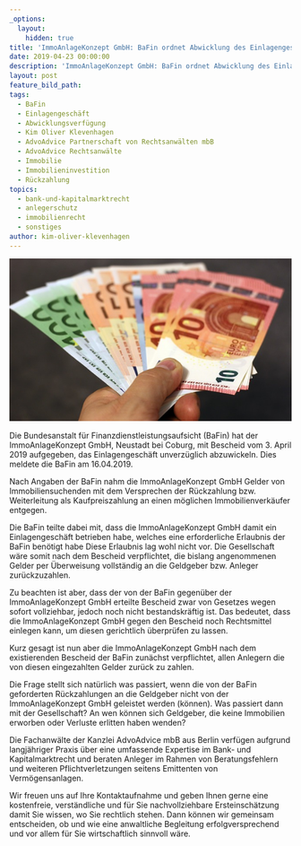 ```yaml
---
_options:
  layout:
    hidden: true
title: 'ImmoAnlageKonzept GmbH: BaFin ordnet Abwicklung des Einlagengeschäft an'
date: 2019-04-23 00:00:00
description: 'ImmoAnlageKonzept GmbH: BaFin ordnet Abwicklung des Einlagengeschäft an'
layout: post
feature_bild_path:
tags:
  - BaFin
  - Einlagengeschäft
  - Abwicklungsverfügung
  - Kim Oliver Klevenhagen
  - AdvoAdvice Partnerschaft von Rechtsanwälten mbB
  - AdvoAdvice Rechtsanwälte
  - Immobilie
  - Immobilieninvestition
  - Rückzahlung
topics:
  - bank-und-kapitalmarktrecht
  - anlegerschutz
  - immobilienrecht
  - sonstiges
author: kim-oliver-klevenhagen
---
```


![](/uploads/money-1005464-640-5.jpg)

Die Bundesanstalt für Finanzdienstleistungsaufsicht (BaFin) hat der ImmoAnlageKonzept GmbH, Neustadt bei Coburg, mit Bescheid vom 3. April 2019 aufgegeben, das Einlagengeschäft unverzüglich abzuwickeln. Dies meldete die BaFin am 16.04.2019.

Nach Angaben der BaFin nahm die ImmoAnlageKonzept GmbH Gelder von Immobiliensuchenden mit dem Versprechen der Rückzahlung bzw. Weiterleitung als Kaufpreiszahlung an einen möglichen Immobilienverkäufer entgegen.

Die BaFin teilte dabei mit, dass die ImmoAnlageKonzept GmbH damit ein Einlagengeschäft betrieben habe, welches eine erforderliche Erlaubnis der BaFin benötigt habe Diese Erlaubnis lag wohl nicht vor. Die Gesellschaft wäre somit nach dem Bescheid verpflichtet, die bislang angenommenen Gelder per Überweisung vollständig an die Geldgeber bzw. Anleger zurückzuzahlen.

Zu beachten ist aber, dass der von der BaFin gegenüber der ImmoAnlageKonzept GmbH erteilte Bescheid zwar von Gesetzes wegen sofort vollziehbar, jedoch noch nicht bestandskräftig ist. Das bedeutet, dass die ImmoAnlageKonzept GmbH gegen den Bescheid noch Rechtsmittel einlegen kann, um diesen gerichtlich überprüfen zu lassen.

Kurz gesagt ist nun aber die ImmoAnlageKonzept GmbH nach dem existierenden Bescheid der BaFin zunächst verpflichtet, allen Anlegern die von diesen eingezahlten Gelder zurück zu zahlen.

Die Frage stellt sich natürlich was passiert, wenn die von der BaFin geforderten Rückzahlungen an die Geldgeber nicht von der ImmoAnlageKonzept GmbH geleistet werden (können). Was passiert dann mit der Gesellschaft? An wen können sich Geldgeber, die keine Immobilien erworben oder Verluste erlitten haben wenden?

Die Fachanwälte der Kanzlei AdvoAdvice mbB aus Berlin verfügen aufgrund langjähriger Praxis über eine umfassende Expertise im Bank- und Kapitalmarktrecht und beraten Anleger im Rahmen von Beratungsfehlern und weiteren Pflichtverletzungen seitens Emittenten von Vermögensanlagen. 

Wir freuen uns auf Ihre Kontaktaufnahme und geben Ihnen gerne eine kostenfreie, verständliche und für Sie nachvollziehbare Ersteinschätzung damit Sie wissen, wo Sie rechtlich stehen. Dann können wir gemeinsam entscheiden, ob und wie eine anwaltliche Begleitung erfolgversprechend und vor allem für Sie wirtschaftlich sinnvoll wäre.